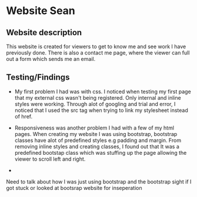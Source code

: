 # Website Sean


## Website description
This website is created for viewers to get to know me and see work I have previously done. There is also a contact me page, where the viewer can full out a form which sends me an email. 

## Testing/Findings 

- My first problem I had was with css. I noticed when testing my first page that my external css wasn't being registered. Only internal and inline styles were working. Through alot of googling and trial and error, I noticed that I used the src tag when trying to link my stylesheet instead of href.

- Responsiveness was another problem I had with a few of my html pages. When creating my website I was using bootstrap, bootstrap classes have alot of predefined styles e.g padding and margin. From removing inline styles and creating classes, I found out that It was a predefined bootstap class which was stuffing up the page allowing the viewer to scroll left and right. 

-      


Need to talk about how I was just using bootstrap and the bootstrap sight if I got stuck or looked at bootsrap website for inseperation